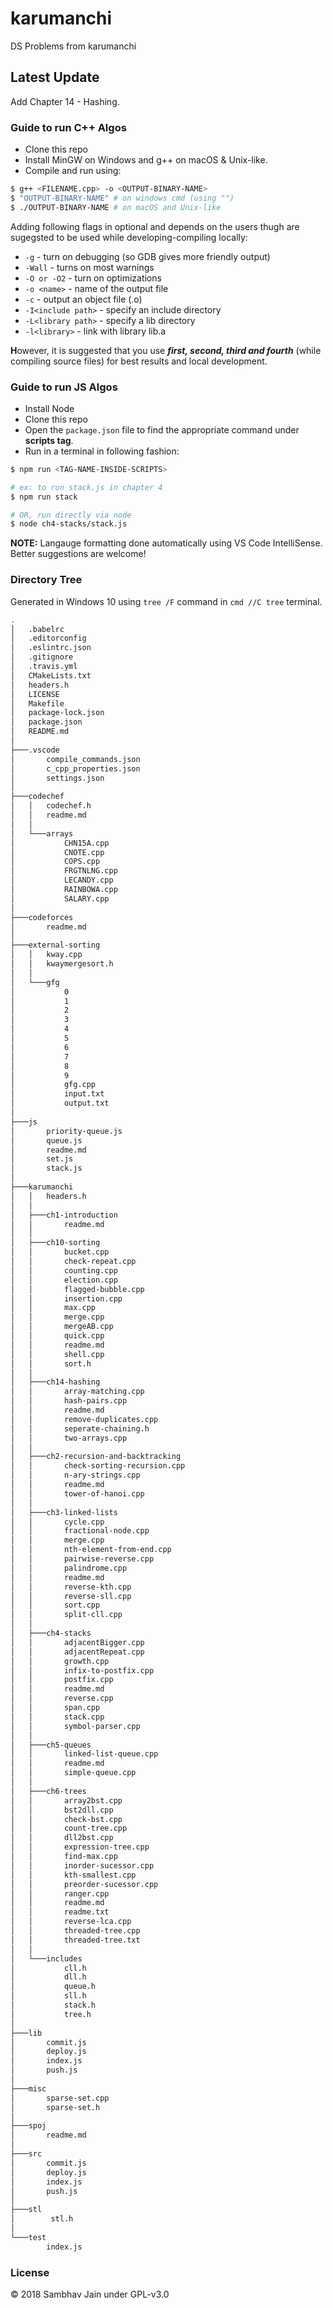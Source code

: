 # karumanchi

DS Problems from karumanchi

## Latest Update

Add Chapter 14 - Hashing.

### Guide to run C++ Algos

- Clone this repo
- Install MinGW on Windows and g++ on macOS & Unix-like.
- Compile and run using:

```bash
$ g++ <FILENAME.cpp> -o <OUTPUT-BINARY-NAME>
$ "OUTPUT-BINARY-NAME" # on windows cmd (using "")
$ ./OUTPUT-BINARY-NAME # on macOS and Unix-like
```

Adding following flags in optional and depends on the users thugh are sugegsted to be used while developing-compiling locally:

- `-g` - turn on debugging (so GDB gives more friendly output)
- `-Wall` - turns on most warnings
- `-O or -O2` - turn on optimizations
- `-o <name>` - name of the output file
- `-c` - output an object file (.o)
- `-I<include path>` - specify an include directory
- `-L<library path>` - specify a lib directory
- `-l<library>` - link with library lib<library>.a

**H**owever, it is suggested that you use **_first, second, third and fourth_** (while compiling source files) for best results and local development.

### Guide to run JS Algos

- Install Node
- Clone this repo
- Open the `package.json` file to find the appropriate command under **scripts tag**.
- Run in a terminal in following fashion:

```sh
$ npm run <TAG-NAME-INSIDE-SCRIPTS>

# ex: to run stack.js in chapter 4
$ npm run stack

# OR, run directly via node
$ node ch4-stacks/stack.js
```

**NOTE:** Langauge formatting done automatically using VS Code IntelliSense. Better suggestions are welcome!

### Directory Tree

Generated in Windows 10 using `tree /F` command in `cmd //C tree` terminal.

```bash
.
│   .babelrc
│   .editorconfig
│   .eslintrc.json
│   .gitignore
│   .travis.yml
│   CMakeLists.txt
│   headers.h
│   LICENSE
│   Makefile
│   package-lock.json
│   package.json
│   README.md
│
├───.vscode
│       compile_commands.json
│       c_cpp_properties.json
│       settings.json
│
├───codechef
│   │   codechef.h
│   │   readme.md
│   │
│   └───arrays
│           CHN15A.cpp
│           CNOTE.cpp
│           COPS.cpp
│           FRGTNLNG.cpp
│           LECANDY.cpp
│           RAINBOWA.cpp
│           SALARY.cpp
│
├───codeforces
│       readme.md
│
├───external-sorting
│   │   kway.cpp
│   │   kwaymergesort.h
│   │
│   └───gfg
│           0
│           1
│           2
│           3
│           4
│           5
│           6
│           7
│           8
│           9
│           gfg.cpp
│           input.txt
│           output.txt
│
├───js
│       priority-queue.js
│       queue.js
│       readme.md
│       set.js
│       stack.js
│
├───karumanchi
│   │   headers.h
│   │
│   ├───ch1-introduction
│   │       readme.md
│   │
│   ├───ch10-sorting
│   │       bucket.cpp
│   │       check-repeat.cpp
│   │       counting.cpp
│   │       election.cpp
│   │       flagged-bubble.cpp
│   │       insertion.cpp
│   │       max.cpp
│   │       merge.cpp
│   │       mergeAB.cpp
│   │       quick.cpp
│   │       readme.md
│   │       shell.cpp
│   │       sort.h
│   │
│   ├───ch14-hashing
│   │       array-matching.cpp
│   │       hash-pairs.cpp
│   │       readme.md
│   │       remove-duplicates.cpp
│   │       seperate-chaining.h
│   │       two-arrays.cpp
│   │
│   ├───ch2-recursion-and-backtracking
│   │       check-sorting-recursion.cpp
│   │       n-ary-strings.cpp
│   │       readme.md
│   │       tower-of-hanoi.cpp
│   │
│   ├───ch3-linked-lists
│   │       cycle.cpp
│   │       fractional-node.cpp
│   │       merge.cpp
│   │       nth-element-from-end.cpp
│   │       pairwise-reverse.cpp
│   │       palindrome.cpp
│   │       readme.md
│   │       reverse-kth.cpp
│   │       reverse-sll.cpp
│   │       sort.cpp
│   │       split-cll.cpp
│   │
│   ├───ch4-stacks
│   │       adjacentBigger.cpp
│   │       adjacentRepeat.cpp
│   │       growth.cpp
│   │       infix-to-postfix.cpp
│   │       postfix.cpp
│   │       readme.md
│   │       reverse.cpp
│   │       span.cpp
│   │       stack.cpp
│   │       symbol-parser.cpp
│   │
│   ├───ch5-queues
│   │       linked-list-queue.cpp
│   │       readme.md
│   │       simple-queue.cpp
│   │
│   ├───ch6-trees
│   │       array2bst.cpp
│   │       bst2dll.cpp
│   │       check-bst.cpp
│   │       count-tree.cpp
│   │       dll2bst.cpp
│   │       expression-tree.cpp
│   │       find-max.cpp
│   │       inorder-sucessor.cpp
│   │       kth-smallest.cpp
│   │       preorder-sucessor.cpp
│   │       ranger.cpp
│   │       readme.md
│   │       readme.txt
│   │       reverse-lca.cpp
│   │       threaded-tree.cpp
│   │       threaded-tree.txt
│   │
│   └───includes
│           cll.h
│           dll.h
│           queue.h
│           sll.h
│           stack.h
│           tree.h
│
├───lib
│       commit.js
│       deploy.js
│       index.js
│       push.js
│
├───misc
│       sparse-set.cpp
│       sparse-set.h
│
├───spoj
│       readme.md
│
├───src
│       commit.js
│       deploy.js
│       index.js
│       push.js
│
├───stl
│        stl.h
│
└───test
        index.js
```

### License

© 2018 Sambhav Jain under GPL-v3.0
